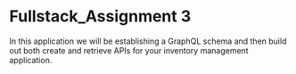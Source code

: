 # Fullstack_Assignment 3

In this application we will be establishing a GraphQL schema and then build out both create and retrieve APIs for your inventory management application.


